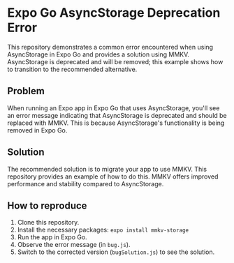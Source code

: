 # Expo Go AsyncStorage Deprecation Error

This repository demonstrates a common error encountered when using AsyncStorage in Expo Go and provides a solution using MMKV.  AsyncStorage is deprecated and will be removed; this example shows how to transition to the recommended alternative.

## Problem

When running an Expo app in Expo Go that uses AsyncStorage, you'll see an error message indicating that AsyncStorage is deprecated and should be replaced with MMKV. This is because AsyncStorage's functionality is being removed in Expo Go.

## Solution

The recommended solution is to migrate your app to use MMKV. This repository provides an example of how to do this.  MMKV offers improved performance and stability compared to AsyncStorage.

## How to reproduce

1. Clone this repository.
2. Install the necessary packages: `expo install mmkv-storage`
3. Run the app in Expo Go.
4. Observe the error message (in `bug.js`).
5. Switch to the corrected version (`bugSolution.js`) to see the solution.